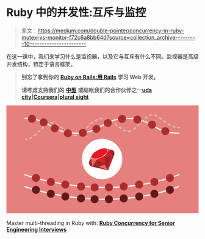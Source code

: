 # Ruby 中的并发性:互斥与监控

> 原文：<https://medium.com/double-pointer/concurrency-in-ruby-mutex-vs-monitor-f72c6a8bb64d?source=collection_archive---------10----------------------->

在这一课中，我们来学习什么是监视器，以及它与互斥有什么不同。监视器是高级并发结构，特定于语言框架。

> **别忘了拿到你的** [**Ruby on Rails:用 Rails**](https://amzn.to/3HX0Zfl) **学习 Web 开发。**
> 
> **请考虑支持我们的** [**中型**](https://bit.ly/3OvimpR) **或结帐我们的合作伙伴之一**[**uda city**](https://bit.ly/3JIpvl4)**|**[**Coursera**](https://imp.i384100.net/zaYBB0)**|**[**plural sight**](https://pluralsight.pxf.io/Ao7GGK)

[![](img/5ab1de5b8118ce1de82a6dfb65cab063.png)](https://bit.ly/3bex1kP)

Master multi-threading in Ruby with: [**Ruby Concurrency for Senior Engineering Interviews**](https://bit.ly/3bex1kP)